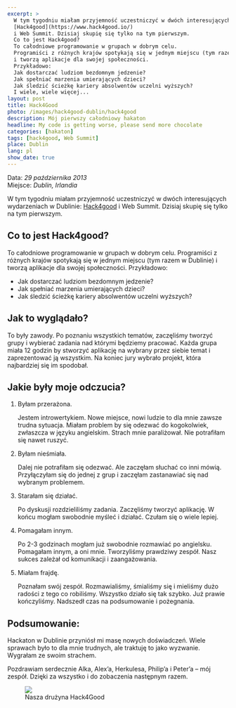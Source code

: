 ```yaml
---
excerpt: >
  W tym tygodniu miałam przyjemność uczestniczyć w dwóch interesujących wydarzeniach w Dublinie:
  [Hack4good](https://www.hack4good.io/)
  i Web Summit. Dzisiaj skupię się tylko na tym pierwszym.
  Co to jest Hack4good?
  To całodniowe programowanie w grupach w dobrym celu.
  Programiści z różnych krajów spotykają się w jednym miejscu (tym razem w Dublinie)
  i tworzą aplikacje dla swojej społeczności.
  Przykładowo:
  Jak dostarczać ludziom bezdomnym jedzenie?
  Jak spełniać marzenia umierających dzieci?
  Jak śledzić ścieżkę kariery absolwentów uczelni wyższych?
  I wiele, wiele więcej...
layout: post
title: Hack4Good
photo: /images/hack4good-dublin/hack4good
description: Mój pierwszy całodniowy hakaton
headline: My code is getting worse, please send more chocolate
categories: [hakaton]
tags: [hack4good, Web Summit]
place: Dublin
lang: pl
show_date: true
---
```


Data: *29 października 2013*<br>
Miejsce: *Dublin, Irlandia*

W tym tygodniu miałam przyjemność uczestniczyć w dwóch interesujących wydarzeniach w Dublinie:
[Hack4good](https://www.hack4good.io/)
i Web Summit. Dzisiaj skupię się tylko na tym pierwszym.

## Co to jest Hack4good?

To całodniowe programowanie w grupach w dobrym celu. Programiści z różnych krajów spotykają się w jednym miejscu (tym razem w Dublinie) i tworzą aplikacje dla swojej społeczności. Przykładowo:

- Jak dostarczać ludziom bezdomnym jedzenie?
- Jak spełniać marzenia umierających dzieci?
- Jak śledzić ścieżkę kariery absolwentów uczelni wyższych?

## Jak to wyglądało?

To były zawody. Po poznaniu wszystkich tematów, zaczęliśmy tworzyć grupy i wybierać zadania nad którymi będziemy pracować. Każda grupa miała 12 godzin by stworzyć aplikację na wybrany przez siebie temat i zaprezentować ją wszystkim. Na koniec jury wybrało projekt, która najbardziej się im spodobał.

## Jakie były moje odczucia?

1. Byłam przerażona.

    Jestem introwertykiem. Nowe miejsce, nowi ludzie to dla mnie zawsze trudna sytuacja. Miałam problem by się odezwać do kogokolwiek, zwłaszcza w języku angielskim. Strach mnie paraliżował. Nie potrafiłam się nawet ruszyć.

2. Byłam nieśmiała.

    Dalej nie potrafiłam się odezwać. Ale zaczęłam słuchać co inni mówią. Przyłączyłam się do jednej z grup i zaczęłam zastanawiać się nad wybranym problemem.

3. Starałam się działać.

    Po dyskusji rozdzieliliśmy zadania. Zaczęliśmy tworzyć aplikację. W końcu mogłam swobodnie myśleć i działać. Czułam się o wiele lepiej.

4. Pomagałam innym.

    Po 2-3 godzinach mogłam już swobodnie rozmawiać po angielsku. Pomagałam innym, a oni mnie. Tworzyliśmy prawdziwy zespół. Nasz sukces zależał od komunikacji i zaangażowania.

5. Miałam frajdę.

    Poznałam swój zespół. Rozmawialiśmy, śmialiśmy się i mieliśmy dużo radości z tego co robiliśmy. Wszystko działo się tak szybko. Już prawie kończyliśmy. Nadszedł czas na podsumowanie i pożegnania.

## Podsumowanie:

Hackaton w Dublinie przyniósł mi masę nowych doświadczeń. Wiele sprawach było to dla mnie trudnych, ale traktuję to jako wyzwanie. Wygrałam ze swoim strachem.

Pozdrawiam serdecznie Alka, Alex’a, Herkulesa, Philip’a i Peter’a – mój zespół. Dzięki za wszystko i do zobaczenia następnym razem.

<figure>
  <a href="{{ site.baseurl_root }}/images/hack4good-dublin/hack4good.jpg"><img src="{{ site.baseurl_root }}/images/hack4good-dublin/hack4good.jpg"></a>
  <figcaption>Nasza drużyna Hack4Good</figcaption>
</figure>
